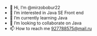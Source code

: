- 👋 Hi, I’m @mirzobobur22
- 👀 I’m interested in Java SE Front end
- 🌱 I’m currently learning Java
- 💞️ I’m looking to collaborate on Java
- 📫 How to reach me 927788575@mail.ru

<!---
mirzobobur22/mirzobobur22 is a ✨ special ✨ repository because its `README.md` (this file) appears on your GitHub profile.
You can click the Preview link to take a look at your changes.
--->
